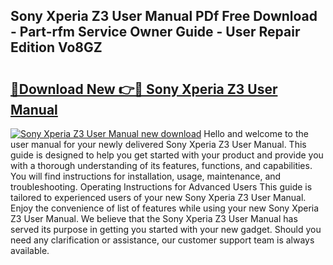 ## Sony Xperia Z3 User Manual PDf Free Download - Part-rfm Service Owner Guide - User Repair Edition Vo8GZ

# <h2><a href="http://cf17866.oget.top/?id=Sony+Xperia+Z3+User+Manual">🔗Download New 👉🔴 Sony Xperia Z3 User Manual</a></h2>

[![Sony Xperia Z3 User Manual new download](https://i.imgur.com/5g1atiW.png)](http://cf17866.oget.top/?id=Sony+Xperia+Z3+User+Manual)
Hello and welcome to the user manual for your newly delivered Sony Xperia Z3 User Manual. This guide is designed to help you get started with your product and provide you with a thorough understanding of its features, functions, and capabilities. You will find instructions for installation, usage, maintenance, and troubleshooting. Operating Instructions for Advanced Users This guide is tailored to experienced users of your new Sony Xperia Z3 User Manual. Enjoy the convenience of list of features while using your new Sony Xperia Z3 User Manual. We believe that the Sony Xperia Z3 User Manual has served its purpose in getting you started with your new gadget. Should you need any clarification or assistance, our customer support team is always available.

